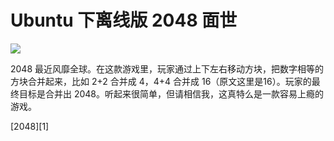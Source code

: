 Ubuntu 下离线版 2048 面世
================================================================================
![](http://itsfoss.com/wp-content/uploads/2014/03/2048_ubuntu_game.jpeg)

2048 最近风靡全球。在这款游戏里，玩家通过上下左右移动方块，把数字相等的方块合并起来，比如 2+2 合并成 4，4+4 合并成 16（原文这里是16）。玩家的最终目标是合并出 2048。听起来很简单，但请相信我，这真特么是一款容易上瘾的游戏。

[2048][1]
